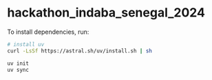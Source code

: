 # hackathon_indaba_senegal_2024

To install dependencies, run:

```bash
# install uv
curl -LsSf https://astral.sh/uv/install.sh | sh

uv init
uv sync

```
